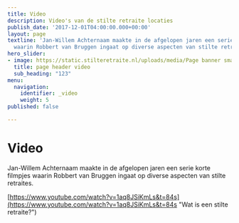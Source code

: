 ```yaml
---
title: Video
description: Video's van de stilte retraite locaties
publish_date: '2017-12-01T04:00:00.000+00:00'
layout: page
textline: 'Jan-Willem Achternaam maakte in de afgelopen jaren een serie korte filmpjes
  waarin Robbert van Bruggen ingaat op diverse aspecten van stilte retraites. '
hero_slider:
- image: https://static.stilteretraite.nl/uploads/media/Page banner smal 3.jpg
  title: page header video
  sub_heading: "123"
menu:
  navigation:
    identifier: _video
    weight: 5
published: false

---
```

# Video

Jan-Willem Achternaam maakte in de afgelopen jaren een serie korte filmpjes waarin Robbert van Bruggen ingaat op diverse aspecten van stilte retraites.   
  
[https://www.youtube.com/watch?v=1aq8JSiKmLs&t=84s](https://www.youtube.com/watch?v=1aq8JSiKmLs&t=84s "Wat is een stilte retraite?")